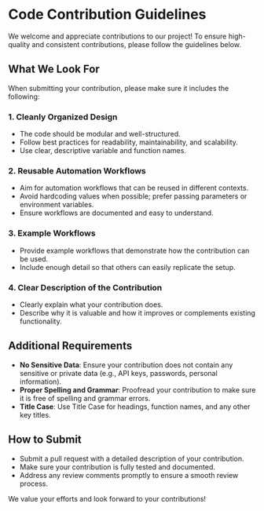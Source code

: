 # Code Contribution Guidelines

We welcome and appreciate contributions to our project! To ensure high-quality and consistent contributions, please follow the guidelines below.

## What We Look For

When submitting your contribution, please make sure it includes the following:

### 1. Cleanly Organized Design
- The code should be modular and well-structured.
- Follow best practices for readability, maintainability, and scalability.
- Use clear, descriptive variable and function names.

### 2. Reusable Automation Workflows
- Aim for automation workflows that can be reused in different contexts.
- Avoid hardcoding values when possible; prefer passing parameters or environment variables.
- Ensure workflows are documented and easy to understand.

### 3. Example Workflows
- Provide example workflows that demonstrate how the contribution can be used.
- Include enough detail so that others can easily replicate the setup.

### 4. Clear Description of the Contribution
- Clearly explain what your contribution does.
- Describe why it is valuable and how it improves or complements existing functionality.

## Additional Requirements

- **No Sensitive Data**: Ensure your contribution does not contain any sensitive or private data (e.g., API keys, passwords, personal information).
- **Proper Spelling and Grammar**: Proofread your contribution to make sure it is free of spelling and grammar errors.
- **Title Case**: Use Title Case for headings, function names, and any other key titles.

## How to Submit

- Submit a pull request with a detailed description of your contribution.
- Make sure your contribution is fully tested and documented.
- Address any review comments promptly to ensure a smooth review process.

We value your efforts and look forward to your contributions!

